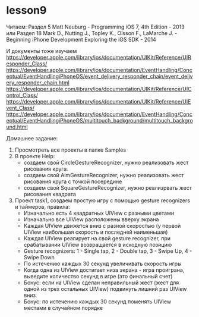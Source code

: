 # lesson9
Читаем:
Раздел 5
Matt Neuburg - Programming iOS 7, 4th Edition - 2013
или
Раздел 18
Mark D., Nutting J., Topley K., Olsson F., LaMarche J. - Beginning iPhone Development Exploring the iOS SDK - 2014

И документы тоже изучаем
https://developer.apple.com/library/ios/documentation/UIKit/Reference/UIResponder_Class/
https://developer.apple.com/library/ios/documentation/EventHandling/Conceptual/EventHandlingiPhoneOS/event_delivery_responder_chain/event_delivery_responder_chain.html
https://developer.apple.com/library/ios/documentation/UIKit/Reference/UIControl_Class/
https://developer.apple.com/library/ios/documentation/UIKit/Reference/UIEvent_Class/
https://developer.apple.com/library/ios/documentation/EventHandling/Conceptual/EventHandlingiPhoneOS/multitouch_background/multitouch_background.html 


Домашнее задание:
1. Просмотреть все проекты в папке Samples
2. В проекте Help:
    - создаем свой CircleGestureRecognizer, нужно реализовать жест рисования круга.
    - создаем свой AimGestureRecognizer, нужно реализовать жест рисования круга с точкой посередине
    - создаем свой SquareGestureRecognizer, нужно реализрвать жест рисования квадрата
3. Проект task1, создаем простую игру с помощью gesture recognizers и таймеров, правила:
    - Изначально есть 4 квадратных UIView с разными цветами
    - Изначально все UIView расположены вверху экрана
    - Каждая UIView движется вниз с разной скоростью (у первой UIView наибольшая скорость и последней наименьшая)
    - Каждая UIView реагирует на свой gesture recognizer, при срабатывании UIView возвращается в исходную позицию
    - Gesture recognizers: 1 - Single tap, 2 - Double tap, 3 - Swipe Up, 4 - Swipe Down
    - По истечению каждых 30 секунд увеличивать скорость игры
    - Когда одна из UIView достигает низа экрана - игра проиграна, выведите количество секунд в игре (это финальный счет)
    - Бонус: если на UIView сделан неправильный жест (жест для одной из трех остальных UIView) подвинуть лишний раз UIView вниз.
    - Бонус: по истечению каждых 30 секунд поменять UIView местами в случайном порядке
